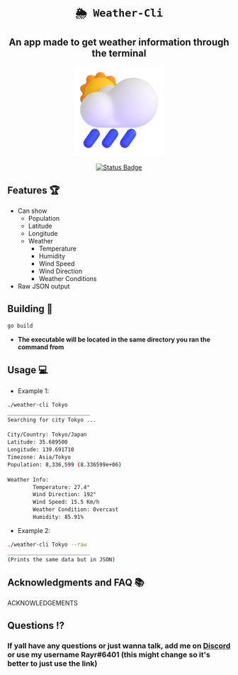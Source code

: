 <div align="center">
  
# `🌦 Weather-Cli`
## **An app made to get weather information through the terminal**

<p align="center">
  <img width=40% height=40% src="https://github.com/Rayrsn/Weather-Cli/raw/main/cloud.gif?raw=true" alt="MAIN_IMAGE_NAME">
</p>

[![Status Badge](https://github.com/Rayrsn/Weather-Cli/actions/workflows/build.yml/badge.svg?branch=main)](https://github.com/https://github.com/Rayrsn/Weather-Cli/actions/workflows/build.yml)

</div>

## Features 🏆
* Can show 
  * Population 
  * Latitude
  * Longitude
  * Weather
    * Temperature
    * Humidity
    * Wind Speed
    * Wind Direction
    * Weather Conditions
* Raw JSON output


## Building 🔨
```bash
go build
```
* **The executable will be located in the same directory you ran the command from**

## Usage 💻
* Example 1:
```bash
./weather-cli Tokyo
__________________________
Searching for city Tokyo ...

City/Country: Tokyo/Japan
Latitude: 35.689500
Longitude: 139.691710
Timezone: Asia/Tokyo
Population: 8,336,599 (8.336599e+06)

Weather Info:
        Temperature: 27.4°
        Wind Direction: 192°
        Wind Speed: 15.5 Km/h
        Weather Condition: Overcast
        Humidity: 85.91%

```
* Example 2:
```bash
./weather-cli Tokyo --raw
__________________________
(Prints the same data but in JSON)
```

## Acknowledgments and FAQ 📚
ACKNOWLEDGEMENTS

## Questions ⁉️
### If yall have any questions or just wanna talk, add me on [Discord](https://rayr.ml/LinkInBio) or use my username Rayr#6401 (this might change so it's better to just use the link)
